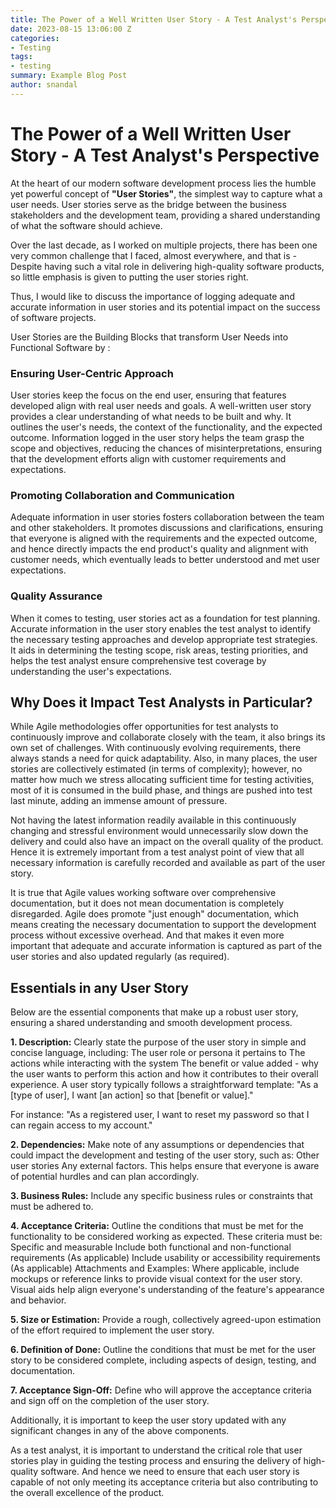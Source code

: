 ```yaml
---
title: The Power of a Well Written User Story - A Test Analyst's Perspective
date: 2023-08-15 13:06:00 Z
categories:
- Testing
tags:
- testing
summary: Example Blog Post
author: snandal
---  
```


# The Power of a Well Written User Story - A Test Analyst's Perspective

At the heart of our modern software development process lies the humble yet powerful concept of **"User Stories"**, the simplest way to capture what a user needs. 
User stories serve as the bridge between the business stakeholders and the development team, providing a shared understanding of what the software should achieve.

Over the last decade, as I worked on multiple projects, there has been one very common challenge that I faced, almost everywhere, and that is - Despite having such a vital role in delivering high-quality software products, so little emphasis is given to putting the user stories right.

Thus, I would like to discuss the importance of logging adequate and accurate information in user stories and its potential impact on the success of software projects.

User Stories are the Building Blocks that transform User Needs into Functional Software by :

### Ensuring User-Centric Approach
User stories keep the focus on the end user, ensuring that features developed align with real user needs and goals. 
A well-written user story provides a clear understanding of what needs to be built and why. It outlines the user's needs, the context of the functionality, and the expected outcome. 
Information logged in the user story helps the team grasp the scope and objectives, reducing the chances of misinterpretations, ensuring that the development efforts align with 
customer requirements and expectations.

### Promoting Collaboration and Communication
Adequate information in user stories fosters collaboration between the team and other stakeholders. It promotes discussions and clarifications, ensuring that everyone is aligned with the requirements and the expected outcome, and hence directly impacts the end product's quality and alignment with customer needs, which eventually leads to better understood 
and met user expectations.

### Quality Assurance
When it comes to testing, user stories act as a foundation for test planning. Accurate information in the user story enables the test analyst to identify the necessary testing approaches and develop appropriate test strategies. It aids in determining the testing scope, risk areas, testing priorities, and helps the test analyst ensure comprehensive 
test coverage by understanding the user's expectations.

## Why Does it Impact Test Analysts in Particular?
While Agile methodologies offer opportunities for test analysts to continuously improve and collaborate closely with the team, it also brings its own set of challenges. 
With continuously evolving requirements, there always stands a need for quick adaptability. 
Also, in many places, the user stories are collectively estimated (in terms of complexity); however, no matter how much we stress allocating sufficient time for testing activities, most of it is consumed in the build phase, and things are pushed into test last minute, adding an immense amount of pressure. 

Not having the latest information readily available in this continuously changing and stressful environment would unnecessarily slow down the delivery and could also have an impact on the overall quality of the product. 
Hence it is extremely important from a test analyst point of view that all necessary information is carefully recorded and available as part of the user story.

It is true that Agile values working software over comprehensive documentation, but it does not mean documentation is completely disregarded. Agile does promote "just enough" documentation, which means creating the necessary documentation to support the development process without excessive overhead. 
And that makes it even more important that adequate and accurate information is captured as part of the user stories and also updated regularly (as required).

## Essentials in any User Story
Below are the essential components that make up a robust user story, ensuring a shared understanding and smooth development process.

**1. Description:** Clearly state the purpose of the user story in simple and concise language, including:
The user role or persona it pertains to
The actions while interacting with the system
The benefit or value added - why the user wants to perform this action and how it contributes to their overall experience.
A user story typically follows a straightforward template: "As a [type of user], I want [an action] so that [benefit or value]."

For instance: "As a registered user, I want to reset my password so that I can regain access to my account."

**2. Dependencies:** Make note of any assumptions or dependencies that could impact the development and testing of the user story, such as:
Other user stories
Any external factors.
This helps ensure that everyone is aware of potential hurdles and can plan accordingly.

**3. Business Rules:** Include any specific business rules or constraints that must be adhered to.

**4. Acceptance Criteria:** Outline the conditions that must be met for the functionality to be considered working as expected. These criteria must be:
Specific and measurable
Include both functional and non-functional requirements (As applicable)
Include usability or accessibility requirements (As applicable)
Attachments and Examples: Where applicable, include mockups or reference links to provide visual context for the user story. Visual aids help align everyone's understanding of the feature's appearance and behavior.

**5. Size or Estimation:** Provide a rough, collectively agreed-upon estimation of the effort required to implement the user story.

**6. Definition of Done:** Outline the conditions that must be met for the user story to be considered complete, including aspects of design, testing, and documentation.

**7. Acceptance Sign-Off:** Define who will approve the acceptance criteria and sign off on the completion of the user story.

Additionally, it is important to keep the user story updated with any significant changes in any of the above components.

As a test analyst, it is important to understand the critical role that user stories play in guiding the testing process and ensuring the delivery of high-quality software. 
And hence we need to ensure that each user story is capable of not only meeting its acceptance criteria but also contributing to the overall excellence of the product.
